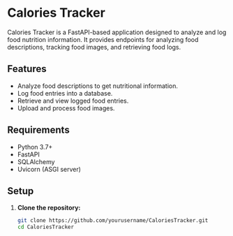 # Calories Tracker

Calories Tracker is a FastAPI-based application designed to analyze and log food nutrition information. It provides endpoints for analyzing food descriptions, tracking food images, and retrieving food logs.

## Features

- Analyze food descriptions to get nutritional information.
- Log food entries into a database.
- Retrieve and view logged food entries.
- Upload and process food images.

## Requirements

- Python 3.7+
- FastAPI
- SQLAlchemy
- Uvicorn (ASGI server)

## Setup

1. **Clone the repository:**

   ```bash
   git clone https://github.com/yourusername/CaloriesTracker.git
   cd CaloriesTracker